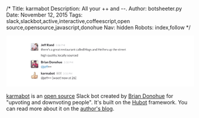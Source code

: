 /*
Title: karmabot
Description: All your ++ and --.
Author: botsheeter.py
Date: November 12, 2015
Tags: slack,slackbot,active,interactive,coffeescript,open source,opensource,javascript,donohue
Nav: hidden
Robots: index,follow
*/

[![](/content/bots/slackbots/images/karmabot.png)](https://github.com/Donohue/karmabot)

[karmabot](https://github.com/Donohue/karmabot) is an [open source](https://github.com/Donohue/karmabot) Slack bot created by [Brian Donohue](https://github.com/Donohue) for "upvoting and downvoting people". It's built on the [Hubot](https://hubot.github.com/) framework. You can read more about it on the [author's blog](https://medium.com/@bthdonohue/karmabot-9a13f0e059f3).
